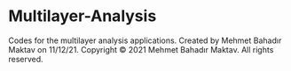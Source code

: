 # Multilayer-Analysis
Codes for the multilayer analysis applications.
Created by Mehmet Bahadır Maktav on 11/12/21. Copyright © 2021 Mehmet Bahadır Maktav. All rights reserved.
